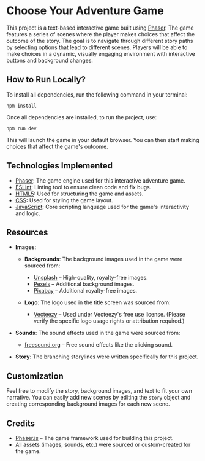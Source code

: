 # Choose Your Adventure Game

This project is a text-based interactive game built using [Phaser](https://phaser.io/). The game features a series of scenes where the player makes choices that affect the outcome of the story. The goal is to navigate through different story paths by selecting options that lead to different scenes. Players will be able to make choices in a dynamic, visually engaging environment with interactive buttons and background changes.

## How to Run Locally?

To install all dependencies, run the following command in your terminal:

`npm install`

Once all dependencies are installed, to run the project, use:

`npm run dev` 

This will launch the game in your default browser. You can then start making choices that affect the game's outcome.

## Technologies Implemented

- [Phaser](https://phaser.io/): The game engine used for this interactive adventure game.
- [ESLint](https://eslint.org/): Linting tool to ensure clean code and fix bugs.
- [HTML5](https://www.w3.org/TR/html5/): Used for structuring the game and assets.
- [CSS](https://www.w3.org/Style/CSS/): Used for styling the game layout.
- [JavaScript](https://www.javascript.com/): Core scripting language used for the game's interactivity and logic.

## Resources

- **Images**:
  - **Backgrounds**: The background images used in the game were sourced from:
    - [Unsplash](https://unsplash.com/) – High-quality, royalty-free images.
    - [Pexels](https://www.pexels.com/) – Additional background images.
    - [Pixabay](https://pixabay.com/) – Additional royalty-free images.
  
  - **Logo**: The logo used in the title screen was sourced from:
    - [Vecteezy](https://www.vecteezy.com/) – Used under Vecteezy's free use license. (Please verify the specific logo usage rights or attribution required.)
  
- **Sounds**: The sound effects used in the game were sourced from:
  - [freesound.org](https://pixabay.com/sound-effects) – Free sound effects like the clicking sound.

- **Story**: The branching storylines were written specifically for this project.

## Customization

Feel free to modify the story, background images, and text to fit your own narrative. You can easily add new scenes by editing the `story` object and creating corresponding background images for each new scene.

## Credits

- [Phaser.js](https://phaser.io/) – The game framework used for building this project.
- All assets (images, sounds, etc.) were sourced or custom-created for the game.
